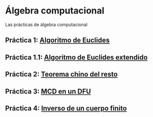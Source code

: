 # Álgebra computacional
Las prácticas de álgebra computacional
## Práctica 1: [Algoritmo de Euclides](https://github.com/jsainero/alcomp/blob/master/pr1.mw)
## Práctica 1.1: [Algoritmo de Euclides extendido](https://github.com/jsainero/alcomp/blob/master/pr1ext.mw)
## Práctica 2: [Teorema chino del resto](https://github.com/jsainero/alcomp/blob/master/pr2.mw)
## Práctica 3: [MCD en un DFU](https://github.com/jsainero/alcomp/blob/master/pr3.mw)
## Práctica 4: [Inverso de un cuerpo finito](https://github.com/jsainero/alcomp/blob/master/pr4.mw)
